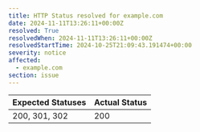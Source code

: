 ```yaml
---
title: HTTP Status resolved for example.com
date: 2024-11-11T13:26:11+00:00Z
resolved: True
resolvedWhen: 2024-11-11T13:26:11+00:00Z
resolvedStartTime: 2024-10-25T21:09:43.191474+00:00
severity: notice
affected:
  - example.com
section: issue
---
```


| Expected Statuses | Actual Status  |
|-------------------|----------------|
| 200, 301, 302 | 200 |
